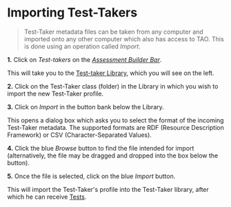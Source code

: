# Importing Test-Takers

>Test-Taker metadata files can be taken from any computer and imported onto any other computer which also has access to TAO. This is done using an operation called *Import*.


**1.**  Click on *Test-takers* on the *[Assessment Builder Bar](../appendix/glossary.md#assessment-builder-bar)*.

This will take you to the [Test-taker Library](../appendix/glossary.md#testtaker-library), which you will see on the left.

**2.**  Click on the Test-Taker class (folder) in the Library in which you wish to import the new Test-Taker profile.

**3.**  Click on *Import* in the button bank below the Library.

This opens a dialog box which asks you to select the format of the incoming Test-Taker metadata. The supported formats are RDF (Resource Description Framework) or CSV (Character-Separated Values).  


**4.** Click the blue *Browse* button to find the file intended for import (alternatively, the file may be dragged and dropped into the box below the button).

**5.** Once the file is selected, click on the blue *Import* button.

This will import the Test-Taker's profile into the Test-Taker library, after which he can receive [Tests](../deliveries/create-a-new-delivery.md).